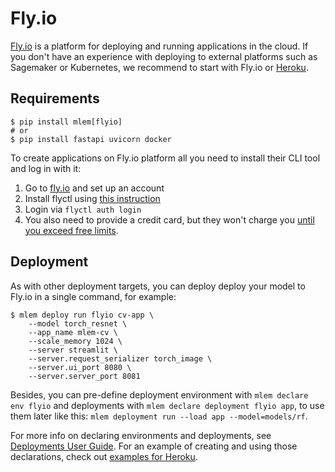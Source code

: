 # Fly.io

[Fly.io](http://fly.io) is a platform for deploying and running applications in
the cloud. If you don't have an experience with deploying to external platforms
such as Sagemaker or Kubernetes, we recommend to start with Fly.io or
[Heroku](/doc/user-guide/deploying/heroku).

## Requirements

```cli
$ pip install mlem[flyio]
# or
$ pip install fastapi uvicorn docker
```

To create applications on Fly.io platform all you need to install their CLI tool
and log in with it:

1. Go to [fly.io](http://fly.io) and set up an account
2. Install flyctl using
   [this instruction](https://fly.io/docs/hands-on/install-flyctl/)
3. Login via `flyctl auth login`
4. You also need to provide a credit card, but they won't charge you
   [until you exceed free limits](https://fly.io/docs/about/pricing/#how-it-works).

## Deployment

As with other deployment targets, you can deploy deploy your model to Fly.io in
a single command, for example:

```cli
$ mlem deploy run flyio cv-app \
    --model torch_resnet \
    --app_name mlem-cv \
    --scale_memory 1024 \
    --server streamlit \
    --server.request_serializer torch_image \
    --server.ui_port 8080 \
    --server.server_port 8081
```

Besides, you can pre-define deployment environment with `mlem declare env flyio`
and deployments with `mlem declare deployment flyio app`, to use them later like
this: `mlem deployment run --load app --model=models/rf`.

For more info on declaring environments and deployments, see
[Deployments User Guide](/doc/user-guide/deploying/). For an example of creating
and using those declarations, check out
[examples for Heroku](/doc/user-guide/deploying/heroku/).
